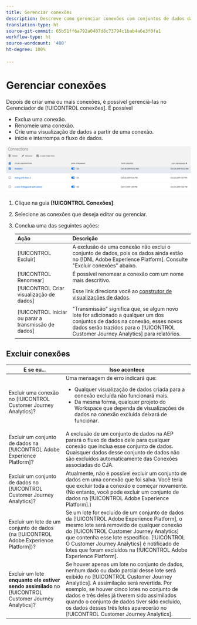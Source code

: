 ```yaml
---
title: Gerenciar conexões
description: Descreve como gerenciar conexões com conjuntos de dados da plataforma.
translation-type: ht
source-git-commit: 65b51ff6a792a0407d8c73794c1bab4a6e3f0fa1
workflow-type: ht
source-wordcount: '400'
ht-degree: 100%

---
```



# Gerenciar conexões

Depois de criar uma ou mais conexões, é possível gerenciá-las no Gerenciador de [!UICONTROL conexões]. É possível

* Exclua uma conexão.
* Renomeie uma conexão.
* Crie uma visualização de dados a partir de uma conexão.
* inicie e interrompa o fluxo de dados.

![Gerenciador de conexões](assets/connections-manager.png)

1. Clique na guia **[!UICONTROL Conexões]**.

2. Selecione as conexões que deseja editar ou gerenciar.

3. Conclua uma das seguintes ações:

   | Ação | Descrição |
   |---|---|
   | [!UICONTROL Excluir] | A exclusão de uma conexão não exclui o conjunto de dados, pois os dados ainda estão no [!DNL Adobe Experience Platform]. Consulte &quot;Excluir conexões&quot; abaixo. |
   | [!UICONTROL Renomear] | É possível renomear a conexão com um nome mais descritivo. |
   | [!UICONTROL Criar visualização de dados] | Esse link direciona você ao [construtor de visualizações de dados](/help/data-views/create-dataview.md). |
   | [!UICONTROL Iniciar ou parar a transmissão de dados] | &quot;Transmissão&quot; significa que, se algum novo lote for adicionado a qualquer um dos conjuntos de dados na conexão, esses novos dados serão trazidos para o [!UICONTROL Customer Journey Analytics] para relatórios. |

## Excluir conexões

| E se eu... | Isso acontece |
| --- | --- |
| Excluir uma conexão no [!UICONTROL Customer Journey Analytics]? | Uma mensagem de erro indicará que:<ul><li>Qualquer visualização de dados criada para a conexão excluída não funcionará mais.</li><li> Da mesma forma, qualquer projeto do Workspace que dependa de visualizações de dados na conexão excluída deixará de funcionar.</li></ul> |
| Excluir um conjunto de dados na [!UICONTROL Adobe Experience Platform]? | A exclusão de um conjunto de dados na AEP parará o fluxo de dados dele para qualquer conexão que inclua esse conjunto de dados. Quaisquer dados desse conjunto de dados não são excluídos automaticamente das Conexões associadas do CJA. |
| Excluir um conjunto de dados no [!UICONTROL Customer Journey Analytics]? | Atualmente, não é possível excluir um conjunto de dados em uma conexão que foi salva. Você teria que excluir toda a conexão e começar novamente. (No entanto, você pode excluir um conjunto de dados na [!UICONTROL Adobe Experience Platform].) |
| Excluir um lote de um conjunto de dados (na [!UICONTROL Adobe Experience Platform])? | Se um lote for excluído de um conjunto de dados da [!UICONTROL Adobe Experience Platform], o mesmo lote será removido de qualquer conexão do [!UICONTROL Customer Journey Analytics] que contenha esse lote específico. [!UICONTROL O Customer Journey Analytics] é notificado de lotes que foram excluídos na [!UICONTROL Adobe Experience Platform]. |
| Excluir um lote **enquanto ele estiver sendo assimilado** no [!UICONTROL Customer Journey Analytics]? | Se houver apenas um lote no conjunto de dados, nenhum dado ou dado parcial desse lote será exibido no [!UICONTROL Customer Journey Analytics]. A assimilação será revertida. Por exemplo, se houver cinco lotes no conjunto de dados e três deles já tiverem sido assimilados quando o conjunto de dados tiver sido excluído, os dados desses três lotes aparecerão no [!UICONTROL Customer Journey Analytics]. |
